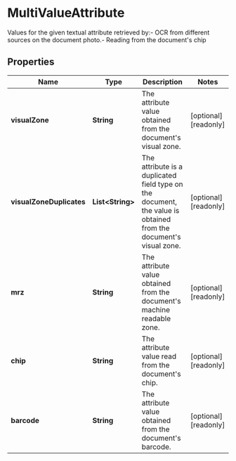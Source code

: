 

# MultiValueAttribute

Values for the given textual attribute retrieved by:- OCR from different sources on the document photo.- Reading from the document's chip

## Properties

| Name | Type | Description | Notes |
|------------ | ------------- | ------------- | -------------|
|**visualZone** | **String** | The attribute value obtained from the document&#39;s visual zone. |  [optional] [readonly] |
|**visualZoneDuplicates** | **List&lt;String&gt;** | The attribute is a duplicated field type on the document, the value is obtained from the document&#39;s visual zone. |  [optional] [readonly] |
|**mrz** | **String** | The attribute value obtained from the document&#39;s machine readable zone. |  [optional] [readonly] |
|**chip** | **String** | The attribute value read from the document&#39;s chip. |  [optional] [readonly] |
|**barcode** | **String** | The attribute value obtained from the document&#39;s barcode. |  [optional] [readonly] |



